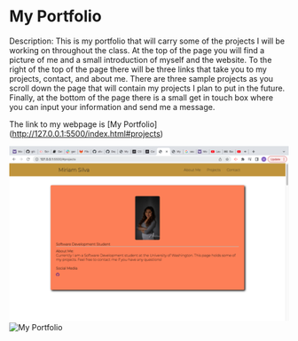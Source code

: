 # My Portfolio

Description: This is my portfolio that will  carry some of the projects I will be working on throughout the class. At the top of the page you will find a picture of me and a small introduction of myself and the website. To the right of the top of the page there will be three links that take you to my projects, contact, and about me. There are three sample projects as you scroll down the page that will contain my projects I plan to put in the future. Finally, at the bottom of the page there is a small get in touch box where you can input your information and send me a message. 


The link to my webpage is [My Portfolio] (http://127.0.0.1:5500/index.html#projects)

![My Portfolio](/assets/img/Screen%20Shot%202022-11-19%20at%201.01.09%20PM.png "My Portfolio Screenshot")
![My Portfolio](/assets/img/Screen%20Shot%202022-11-19%20at%201.01.21%20PM.png "My Portfolio")
